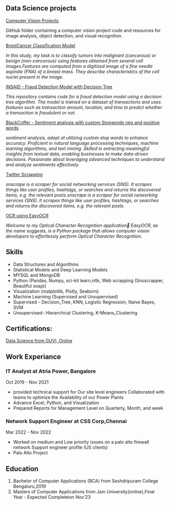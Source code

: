 ## Data Science projects 

<a href ="https://github.com/Akashyap26/Computer-Vision-projects/tree/main"> Computer Vision Projects<a>
  
  GitHub folder containing a computer vision project code and resources for image analysis, object detection, and visual recognition.
  
<a href="https://github.com/Akashyap26/BrestCancerDetection"> BrestCancer Classification Model<a> 
  
*In this study, my task is to classify tumors into malignant (cancerous) or benign (non-cancerous) using features obtained from several cell images.Features are computed from a digitized image of a fine needle aspirate (FNA) of a breast mass. They describe characteristics of the cell nuclei present in the image.*
 
 <a href="https://github.com/Akashyap26/INSAID-Fraud-detection-model-Decision-Tree-"> INSAID - Fraud Detection Model with Decision Tree<a> 
  
  *This repository contains code for a fraud detection model using a decision tree algorithm. The model is trained on a dataset of transactions and uses features such as transaction amount, location, and time to predict whether a transaction is fraudulent or not.*
  
  <a href="https://github.com/Akashyap26/WebScrapping--Sentiment-Analysis-BlackCoffer"> BlackCoffer - Sentiment analysis with custom Stopwords neg and positive words<a>
   
*sentiment analysis, adept at utilizing custom stop words to enhance accuracy. Proficient in natural language processing techniques, machine learning algorithms, and text mining. Skilled in extracting meaningful insights from textual data, enabling businesses to make data-driven decisions. Passionate about leveraging advanced techniques to understand and analyze sentiments effectively.*
   

<a href="https://github.com/Akashyap26/TwitterScrapping"> Twitter Scrapping<a> 
 
*snscrape is a scraper for social networking services (SNS). It scrapes things like user profiles, hashtags, or searches and returns the discovered items, e.g. the relevant posts.snscrape is a scraper for social networking services (SNS). It scrapes things like user profiles, hashtags, or searches and returns the discovered items, e.g. the relevant posts.*
  
<a href="https://github.com/Akashyap26/BizCardX_OCR"> OCR using EasyOCR<a> 

  *Welcome to my Optical Character Recognition application🤗 EasyOCR, as the name suggests, is a Python package that allows computer vision developers to effortlessly perform Optical Character Recognition.*
 

## Skills
- Data Structures and Algorithms
- Statistical Models and Deep Learning Models
- MYSQL and MongoDB
- Python (Pandas, Numpy, sci-kit learn,nltk, Web scrapping (Snsscrapper, Beautiful soap))
- Visualization (matplotlib, Plotly, Seaborn)
- Machine Learning (Supervised and Unsupervised)
- Supervised - Decision_Tree, KNN, Logistic Regression, Naive Bayes, SVM
- Unsupervised- Hierarchical Clustering, K-Means_Clustering   

## Certifications:
<a href="files/GuviCertification - 6Z083E3T1kl56f0uL0.png"> Data Science from GUVI, Online<a>

## Work Experiance
### IT Analyst at Atria Power, Bangalore
Oct 2019 - Nov 2021
- provided technical support for Our site level engineers Collaborated with teams to optimize the Availability of our Power Plants
- Advance Excel, Python, and Visualization
- Prepared Reports for Management Level on Quarterly, Month, and week

### Network Support Engineer at CSS Corp,Chennai 
Mar 2022 - Nov 2022
- Worked on medium and Low priority issues on a palo alto firewall network Support engineer profile (US clients)
- Palo Alto Project

## Education
1. Bachelor of Computer Applications (BCA) from Seshdripuram College Bengaluru,2019
2. Masters of Computer Applications from Jain University(online),Final Year - Expected Completeion Nov’23



